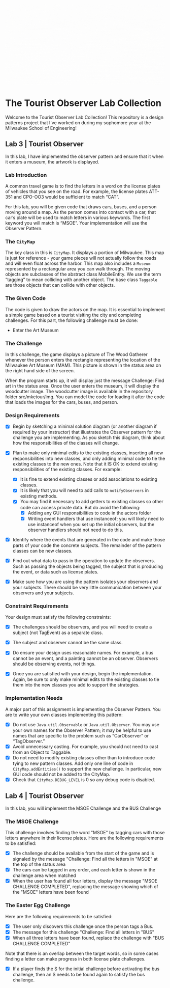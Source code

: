 
![Bucks](assets/banners.gif)

# The Tourist Observer Lab Collection
Welcome to the Tourist Observer Lab Collection! This repository is a design patterns project that I've worked on during my sophomore year at the Milwaukee School of Engineering!

## Lab 3 | Tourist Observer
In this lab, I have implemented the observer pattern and ensure that it when it enters a museum, the artwork is displayed. 

### Lab Introduction
A common travel game is to find the letters in a word on the license plates of vehicles that you see on the road. For example,
the license plates ATT-351 and CPO-OO3 would be sufficient to match “CAT”.

For this lab, you will be given code that draws cars, buses, and a person moving around a map. As the person comes into contact with a car,
that car’s plate will be used to match letters  in various keywords. The first keyword you will match is “MSOE”. Your implementation
will use the Observer Pattern.

### The ```CityMap```
The key class in this is ```CityMap```. It displays a portion of Milwaukee. This map is just for reference - your game pieces will not
actually  follow the roads and will even float across the harbor. This map also includes a ```Museum``` represented by a rectangular area you
can walk through. The moving objects are subclasses of the abstract class MobileEntity. We use the term “tagging” to mean colliding with
another object. The base class ```Taggable``` are those objects that can collide with other objects.

### The Given Code
The code is given to draw the actors on the map. It is essential to implement a simple game based on a tourist visiting the city and
completing challenges. For this part, the following challenge must be done:
- Enter the Art Museum

### The Challenge
In this challenge, the game displays a picture of The Wood Gatherer whenever the person enters the rectangle representing the location
of the Milwaukee Art Museum (MAM). This picture is shown in the status area on the right hand side of the screen.

When the program starts up, it will display just the message Challenge: Find art in the status area. Once the user enters the museum,
it will display the woodcutter image. The woodcutter image is available in the repository folder src/mketour/img. You can model the
code for loading it after the code that loads the images for the cars, buses, and person.


### Design Requirements
- [x] Begin by sketching a minimal solution diagram (or another diagram if required by your instructor) that illustrates the
  Observer pattern for the challenge you are implementing. As you sketch this diagram, think about how the responsibilities of
  the classes will change.

- [x] Plan to make only minimal edits to the existing classes, inserting all new responsibilities into new classes, and only
  adding minimal code to tie the existing classes to the new ones. Note that it IS OK to extend existing responsibilities of the
  existing classes. For example:
    - [x] It is fine to extend existing classes or add associations to existing classes.
    - [x] It is likely that you will need to add calls to ```notifyObservers``` in existing methods.
    - [x] You may find it necessary to add getters to existing classes so other code can access private data. But do avoid the following:
        - [x] Adding any GUI responsibilities to code in the actors folder
        - [x] Writing event handlers that use instanceof; you will likely need to use instanceof when you set up the initial observers,
          but the observer handlers should not need to do this.

- [x] Identify where the events that are generated in the code and make those parts of your code the concrete subjects. The remainder
  of the pattern classes can be new classes.

- [x] Find out what data to pass in the operation to update the observers. Such as passing the objects being tagged, the subject that is
  producing the event, or data such as license plates.

- [x] Make sure how you are using the pattern isolates your observers and your subjects. There should be very little communication between
  your observers and your subjects.

### Constraint Requirements
Your design must satisfy the following constraints:
- [x] The challenges should be observers, and you will need to create a subject (not TagEvent) as a separate class.
- [x] The subject and observer cannot be the same class.
- [x] Do ensure your design uses reasonable names. For example, a bus cannot be an event, and a painting cannot be an observer.
  Observers should be observing events, not things.
- [x] Once you are satisfied with your design, begin the implementation. Again, be sure to only make minimal edits to the existing
  classes to tie them into the new classes you add to support the strategies. 


### Implementation Needs
A major part of this assignment is implementing the Observer Pattern. You are to write your own classes implementing this pattern:
- [x] Do not use ```Java.util.Observable``` or ```Java.util.Observer```. You may use your own names for the Observer Pattern; it may be
  helpful
  to use names that are specific to the problem such as “CarObserver” or “TagObserver.”
- [x] Avoid unnecessary casting. For example, you should not need to cast from an Object to Taggable.
- [x] Do not need to modify existing classes other than to introduce code tying to new pattern classes. Add only one line of code in
  ```CityMap.addEntities()``` to support the new challenge. In particular, new GUI code should not be added to the CityMap.
- [x] Check that ```CityMap.DEBUG_LEVEL``` is 0 so any debug code is disabled. 

## Lab 4 | Tourist Observer
In this lab, you will implement the MSOE Challenge and the BUS Challenge

### The MSOE Challenge
This challenge involves finding the word "MSOE" by tagging cars with those letters anywhere in their license plates. Here are the
following requirements to be satisfied:
- [x] The challenge should be available from the start of the game and is signaled by the message
  "Challenge: Find all the letters in "MSOE" at the top of the status area
- [x] The cars can be tagged in any order, and each letter is shown in the challenge area when matched
- [x] When the user has found all four letters, display the message "MSOE CHALLENGE COMPLETED", replacing the message showing
  which of the "MSOE" letters have been found

### The Easter Egg Challenge
Here are the following requirements to be satisfied:
- [x] The user only discovers this challenge once the person tags a Bus.
- [x] The message for this challenge "Challenge: Find all letters in "BUS"
- [x] When all three letters have been found, replace the challenge with "BUS CHALLENGE COMPLETED"

Note that there is an overlap between the target words, so in some cases finding a letter can make progress in both license plate
challenges.

- [x] If a player finds the S for the initial challenge before activating the bus challenge, then an S needs to be found again to
  satisfy the bus challenge. 
